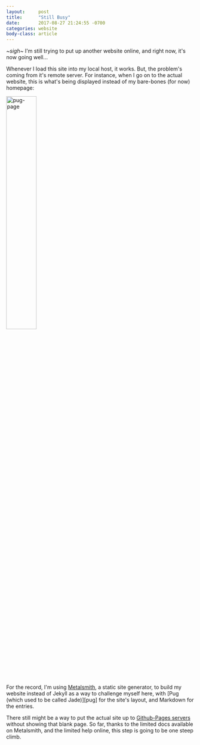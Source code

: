 ```yaml
---
layout:     post
title:      "Still Busy"
date:       2017-08-27 21:24:55 -0700
categories: website
body-class: article
---
```


*~sigh~* I'm still trying to put up another website online, and right now, it's now going well...

Whenever I load this site into my local host, it works. But, the problem's coming from it's remote server. For instance, when I go on to the actual website, this is what's being displayed instead of my bare-bones (for now) homepage:

<img src="http://i.imgur.com/IxIzNY3.jpg" alt="pug-page" width="40%" height="40%" />

For the record, I'm using [Metalsmith][ms], a static site generator, to build my website instead of Jekyll as a way to challenge myself here, with [Pug (which used to be called Jade)][pug] for the site's layout, and Markdown for the entries.

There still might be a way to put the actual site up to [Github-Pages servers][gh-pages] without showing that blank page. So far, thanks to the limited docs available on Metalsmith, and the limited help online, this step is going to be one steep climb.

[ms]: "http://metalsmith.io/"
[pugjs]: "https://pugjs.org/"
[gh-pages]: "https://pages.github.com/"
